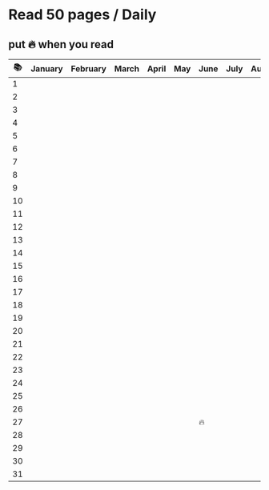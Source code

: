 # Read 50 pages / Daily

## put :fire: when you read

| :books: | January | February | March | April | May | June   | July | August | September | October | November | December |
| ------- | ------- | -------- | ----- | ----- | --- | ------ | ---- | ------ | --------- | ------- | -------- | -------- |
| 1       |         |          |       |       |     |        |      |        |           |         |          |          |
| 2       |         |          |       |       |     |        |      |        |           |         |          |          |
| 3       |         |          |       |       |     |        |      |        |           |         |          |          |
| 4       |         |          |       |       |     |        |      |        |           |         |          |          |
| 5       |         |          |       |       |     |        |      |        |           |         |          |          |
| 6       |         |          |       |       |     |        |      |        |           |         |          |          |
| 7       |         |          |       |       |     |        |      |        |           |         |          |          |
| 8       |         |          |       |       |     |        |      |        |           |         |          |          |
| 9       |         |          |       |       |     |        |      |        |           |         |          |          |
| 10      |         |          |       |       |     |        |      |        |           |         |          |          |
| 11      |         |          |       |       |     |        |      |        |           |         |          |          |
| 12      |         |          |       |       |     |        |      |        |           |         |          |          |
| 13      |         |          |       |       |     |        |      |        |           |         |          |          |
| 14      |         |          |       |       |     |        |      |        |           |         |          |          |
| 15      |         |          |       |       |     |        |      |        |           |         |          |          |
| 16      |         |          |       |       |     |        |      |        |           |         |          |          |
| 17      |         |          |       |       |     |        |      |        |           |         |          |          |
| 18      |         |          |       |       |     |        |      |        |           |         |          |          |
| 19      |         |          |       |       |     |        |      |        |           |         |          |          |
| 20      |         |          |       |       |     |        |      |        |           |         |          |          |
| 21      |         |          |       |       |     |        |      |        |           |         |          |          |
| 22      |         |          |       |       |     |        |      |        |           |         |          |          |
| 23      |         |          |       |       |     |        |      |        |           |         |          |          |
| 24      |         |          |       |       |     |        |      |        |           |         |          |          |
| 25      |         |          |       |       |     |        |      |        |           |         |          |          |
| 26      |         |          |       |       |     |        |      |        |           |         |          |          |
| 27      |         |          |       |       |     | :fire: |      |        |           |         |          |          |
| 28      |         |          |       |       |     |        |      |        |           |         |          |          |
| 29      |         |          |       |       |     |        |      |        |           |         |          |          |
| 30      |         |          |       |       |     |        |      |        |           |         |          |          |
| 31      |         |          |       |       |     |        |      |        |           |         |          |          |
